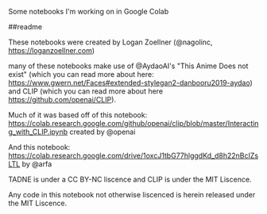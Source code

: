 Some notebooks I'm working on in Google Colab


##readme

These notebooks were created by Logan Zoellner (@nagolinc, https://loganzoellner.com)


many of these notebooks make use of @AydaoAI's "This Anime Does not exist" (which you can read more about here: https://www.gwern.net/Faces#extended-stylegan2-danbooru2019-aydao) and CLIP (which you can read more about here https://github.com/openai/CLIP).

Much of it was based off of this notebook: https://colab.research.google.com/github/openai/clip/blob/master/Interacting_with_CLIP.ipynb created by @openai

And this notebook: https://colab.research.google.com/drive/1oxcJ1tbG77hlggdKd_d8h22nBcIZsLTL by @arfa

TADNE is under a CC BY-NC liscence and CLIP is under the MIT Liscence.

Any code in this notebook not otherwise liscenced is herein released under the MIT Liscence.
